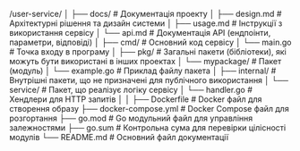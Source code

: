 /user-service/
│
├── docs/                  # Документація проекту
│   ├── design.md          # Архітектурні рішення та дизайн системи
│   ├── usage.md           # Інструкції з використання сервісу
│   └── api.md             # Документація API (ендпоінти, параметри, відповіді)
│
├── cmd/                   # Основний код сервісу
│       └── main.go        # Точка входу в програму
│
├── pkg/                   # Загальні пакети (бібліотеки), які можуть бути використані в інших проектах
│   └── mypackage/         # Пакет (модуль)
│       └── example.go     # Приклад файлу пакета
│
├── internal/              # Внутрішні пакети, що не призначені для публічного використання
│   └── service/           # Пакет, що реалізує логіку сервісу
│       └── handler.go     # Хендлери для HTTP запитів
│
│
├── Dockerfile             # Docker файл для створення образу
├── docker-compose.yml     # Docker Compose файл для розгортання
├── go.mod                 # Go модульний файл для управління залежностями
├── go.sum                 # Контрольна сума для перевірки цілісності модулів
└── README.md              # Основний файл документації
